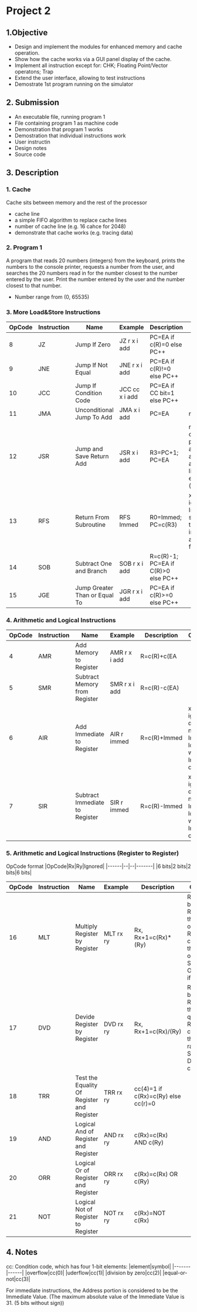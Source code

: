 # Project 2
## 1.Objective
- Design and implement the modules for enhanced memory and cache operation.
- Show how the cache works via a GUI panel display of the cache.
- Implement all instruction except for: CHK; Floating Point/Vector operatons; Trap
- Extend the user interface, allowing to test instructions
- Demostrate 1st program running on the simulator

## 2. Submission
- An executable file, running program 1
- File containing program 1 as machine code
- Demonstration that program 1 works
- Demostration that individual instructions work
- User instructin
- Design notes
- Source code

## 3. Description
### 1. Cache
Cache sits between memory and the rest of the processor
- cache line
- a simple FIFO algorithm to replace cache lines
- number of cache line (e.g. 16 cahce for 2048)
- demonstrate that cache works (e.g. tracing data)
### 2. Program 1
A program that reads 20 numbers (integers) from the keyboard, prints the numbers to the console printer, requests
a number from the user, and searches the 20 numbers read in for the number closest to the number entered by the 
user. Print the number entered by the user and the number closest to that number.
- Number range from (0, 65535)
### 3. More Load&Store Instructions
|OpCode|Instruction|Name|Example|Description|Comment|
|------|-----------|----|-------|-----------|-------|
|8|JZ|Jump If Zero|JZ r x i add|PC=EA if c(R)=0 else PC++|
|9|JNE|Jump If Not Equal|JNE r x i add|PC=EA if c(R)!=0 else PC++|
|10|JCC|Jump If Condition Code|JCC cc x i add|PC=EA if CC bit=1 else PC++|
|11|JMA|Unconditional Jump To Add|JMA x i add|PC=EA|r is ignored|
|12|JSR|Jump and Save Return Add|JSR x i add|R3=PC+1; PC=EA|r0 should contain pointer to arguments, and argument list should end with -1 (all 1s)|
|13|RFS|Return From Subroutine|RFS Immed|R0=Immed; PC=c(R3)|x, i are ignored; Immed is stored in the instruction's address field|
|14|SOB|Subtract One and Branch|SOB r x i add|R=c(R)-1; PC=EA if C(R)>0 else PC++|
|15|JGE|Jump Greater Than or Equal To|JGR r x i add|PC=EA if c(R)>=0 else PC++|
### 4. Arithmetic and Logical Instructions
|OpCode|Instruction|Name|Example|Description|Comment|
|------|-----------|----|-------|-----------|-------|
|4|AMR|Add Memory to Register|AMR r x i add|R=c(R)+c(EA|
|5|SMR|Subtract Memory from Register|SMR r x i add|R=c(R)-c(EA)|
|6|AIR|Add Immediate to Register|AIR r immed|R=c(R)+Immed|x, i are ignored; do nothing if Immed=0; load r1 with Immed if c(r)=0|
|7|SIR|Subtract Immediate to Register|SIR r immed|R=c(R)-Immed|x, i are ignored; do nothing if Immed=0; load r1 with -Immed if c(r)=0|
### 5. Arithmetic and Logical Instructions (Register to Register)
OpCode format
|OpCode|Rx|Ry|Ignored|
|------|--|--|-------|
|6 bits|2 bits|2 bits|6 bits|

|OpCode|Instruction|Name|Example|Description|Comment|
|------|-----------|----|-------|-----------|-------|
|16|MLT|Multiply Register by Register|MLT rx ry|Rx, Rx+1=c(Rx)*(Ry)|Rx, Ry must be 0 or 2; Rx contains the higo oder bits, Rx+1 contains the low order bits; Set OVERFLOW if overflow
|17|DVD|Devide Register by Register|DVD rx ry|Rx, Rx+1=c(Rx)/(Ry)|Rx, Ry must be 0 or 2; Rx contains the quotient; Rx+1 contains the ramainder; Set DIVZERO if c(Ry)=0|
|18|TRR|Test the Equality Of Register and Register|TRR rx ry|cc(4)=1 if c(Rx)=c(Ry) else cc(r)=0|
|19|AND|Logical And of Register and Register|AND rx ry|c(Rx)=c(Rx) AND c(Ry)|
|20|ORR|Logical Or of Register and Register|ORR rx ry|c(Rx)=c(Rx) OR c(Ry)|
|21|NOT|Logical Not of Register to Register|NOT rx ry|c(Rx)=NOT c(Rx)|
## 4. Notes
cc: Condition code, which has four 1-bit elements:
|element|symbol|
|-------|------|
|overflow|cc(0)|
|uderflow|cc(1)|
|division by zero|cc(2)|
|equal-or-not|cc(3)|

For immediate instructions, the Address portion is considered to be the Immediate Value.
(The maximum absolute value of the Immediate Value is 31. (5 bits without sign))
